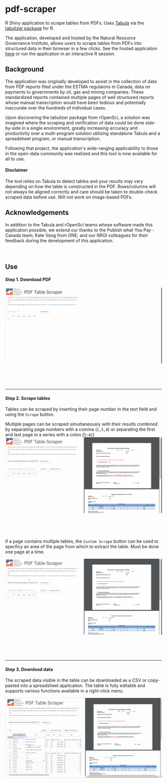 # pdf-scraper
R Shiny application to scrape tables from PDFs. Uses [Tabula](http://tabula.technology/) via the [tabulizer package](https://github.com/ropensci/tabulizer) for R.

The application, developed and hosted by the Natural Resource Governance Institute, allows users to scrape tables from PDFs into
structured data in their browser in a few clicks. See the hosted application [here](http://apps.resourcegovernance.org/pdf-table-extractor) or run the application in an interactive R session.

## Background
The application was originally developed to assist in the collection of data from PDF reports filed under the ESTMA regulaions in Canada, data on payments to governments by oil, gas and mining companies. These standardized reports contained multiple pages of well structured reports whose manual transcription would have been tedious and potentially inaccurate over the hundreds of individual cases.

Upon discovering the tabulizer package from rOpenSci, a solution was imagined where the scraping and verification of data could be done side-by-side in a single environment, greatly increasing accuracy and productivity over a multi-program solution utilizing standalone Tabula and a spreadsheet program, or manual transcription.

Following that project, the application's wide-ranging applicability to those in the open-data community was realized and this tool is now available for all to use.

#### Disclaimer

The tool relies on Tabula to detect tables and your results may vary depending on how the table is constructed in the PDF. Rows/columns will not always be aligned correctly and care should be taken to double-check scraped data before use. Will not work on image-based PDFs.

## Acknowledgements

In addition to the Tabula and rOpenSci teams whose software made this application possible, we extend our thanks to the Publish what You Pay - Canada team; Kate Vang from ONE; and our NRGI colleagues for their feedback during the development of this application.
<br>
<br>
<br>
## Use
#### Step 1. Download PDF
![alt text](https://github.com/NRGI/pdf-scraper/blob/master/images/scraper1.gif)

<br>
<br>
<br>


***
 

#### Step 2. Scrape tables

Tables can be scraped by inserting their page number in the text field and using the `Scrape` button.

Multiple pages can be scraped simultaneously with their results combined by separating page numbers with a comma (`1,5,8`) or separating the first and last page in a series with a colon (`5:42`)
![alt text](https://github.com/NRGI/pdf-scraper/blob/master/images/scraper2.gif)

<br>
<br>
<br>

If a page contains multiple tables, the `Custom Scrape` button can be used to specficy an area of the page from which to extract the table. Must be done one page at a time.

![alt text](https://github.com/NRGI/pdf-scraper/blob/master/images/scraper3.gif)

<br>
<br>
<br>

***


#### Step 3. Download data

The scraped data visible in the table can be downloaded as a CSV or copy-pasted into a spreadsheet application. The table is fully editable and supports various functions available in a right-click menu.

![alt text](https://github.com/NRGI/pdf-scraper/blob/master/images/scraper4.gif)


<br>
<br>
<br>



